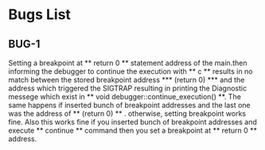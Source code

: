 # Bugs List

## BUG-1

Setting a breakpoint at ** return 0 ** statement address of the main.then informing the
debugger to continue the execution with ** c ** results in no match between the stored breakpoint address *** (return 0) *** and the address which triggered the SIGTRAP resulting in printing the Diagnostic messege which exist in ** void debugger::continue_execution() **. The same happens if inserted bunch of breakpoint addresses and the last one was the address of  ** (return 0) ** . otherwise, setting breakpoint works fine. Also this works fine if you inserted bunch of breakpoint addresses and execute  ** continue ** command then you set a breakpoint at ** return 0 ** address.